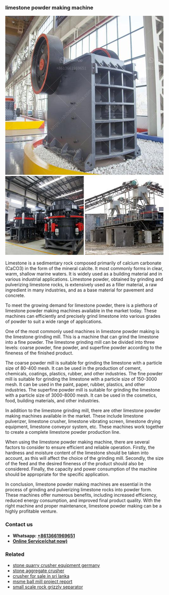 <h3>limestone powder making machine</h3><img src='1708587020.jpg' alt=''><p>Limestone is a sedimentary rock composed primarily of calcium carbonate (CaCO3) in the form of the mineral calcite. It most commonly forms in clear, warm, shallow marine waters. It is widely used as a building material and in various industrial applications. Limestone powder, obtained by grinding and pulverizing limestone rocks, is extensively used as a filler material, a raw ingredient in many industries, and as a base material for pavement and concrete.</p><p>To meet the growing demand for limestone powder, there is a plethora of limestone powder making machines available in the market today. These machines can efficiently and precisely grind limestone into various grades of powder to suit a wide range of applications.</p><p>One of the most commonly used machines in limestone powder making is the limestone grinding mill. This is a machine that can grind the limestone into a fine powder. The limestone grinding mill can be divided into three levels: coarse powder, fine powder, and superfine powder according to the fineness of the finished product.</p><p>The coarse powder mill is suitable for grinding the limestone with a particle size of 80-400 mesh. It can be used in the production of cement, chemicals, coatings, plastics, rubber, and other industries. The fine powder mill is suitable for grinding the limestone with a particle size of 150-3000 mesh. It can be used in the paint, paper, rubber, plastics, and other industries. The superfine powder mill is suitable for grinding the limestone with a particle size of 3000-8000 mesh. It can be used in the cosmetics, food, building materials, and other industries.</p><p>In addition to the limestone grinding mill, there are other limestone powder making machines available in the market. These include limestone pulverizer, limestone crusher, limestone vibrating screen, limestone drying equipment, limestone conveyor system, etc. These machines work together to create a complete limestone powder production line.</p><p>When using the limestone powder making machine, there are several factors to consider to ensure efficient and reliable operation. Firstly, the hardness and moisture content of the limestone should be taken into account, as this will affect the choice of the grinding mill. Secondly, the size of the feed and the desired fineness of the product should also be considered. Finally, the capacity and power consumption of the machine should be appropriate for the specific application.</p><p>In conclusion, limestone powder making machines are essential in the process of grinding and pulverizing limestone rocks into powder form. These machines offer numerous benefits, including increased efficiency, reduced energy consumption, and improved final product quality. With the right machine and proper maintenance, limestone powder making can be a highly profitable venture.</p><h3>Contact us</h3><ul><li><strong>Whatsapp:&nbsp;<a href="https://wa.me/8613661969651">+8613661969651</a></strong></li><li><a href="https://swt.shibang-china.com/?git&amp;zhl&amp;limestone powder making machine"><strong>Online Service(chat now)</strong></a></li></ul><h3>Related</h3><ul><li><a href='stone quarry crusher equipment germany.md'>stone quarry crusher equipment germany</a></li><li><a href='stone aggregate crusher.md'>stone aggregate crusher</a></li><li><a href='crusher for sale in sri lanka.md'>crusher for sale in sri lanka</a></li><li><a href='msme ball mill project report.md'>msme ball mill project report</a></li><li><a href='small scale rock grizzly separator.md'>small scale rock grizzly separator</a></li></ul>